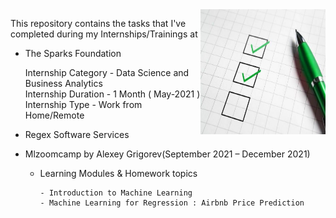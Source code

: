 <img align="right" width="200" height="200" src="https://github.com/Tejasvani8/Internship-Tasks/blob/main/task.jpg">

This repository contains the tasks that I've completed during my Internships/Trainings at 

  - The Sparks Foundation
  
     Internship Category - Data Science and Business Analytics <br />
     Internship Duration - 1 Month ( May-2021 ) <br />
     Internship Type - Work from Home/Remote
  
  
  - Regex Software Services 
  


  - Mlzoomcamp by Alexey Grigorev(September 2021 – December 2021)
     
     - Learning Modules & Homework topics 
     
           - Introduction to Machine Learning 
           - Machine Learning for Regression : Airbnb Price Prediction 
   
    
